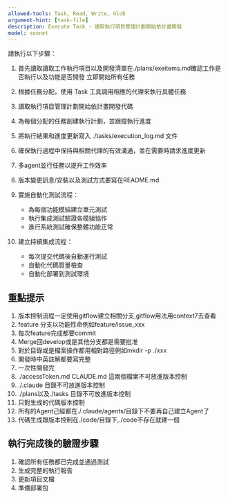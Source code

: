 ```yaml
---
allowed-tools: Task, Read, Write, Glob
argument-hint: [task-file]
description: Execute Task - 讀取執行項目管理計劃開始依計畫開發
model: sonnet
---
```


請執行以下步驟：

1. 首先讀取讀取工作執行項目以及開發清單在./plans/exeitems.md確認工作是否執行以及功能是否開發 立即開始所有任務



2. 根據任務分配，使用 Task 工具調用相應的代理來執行具體任務

3. 讀取執行項目管理計劃開始依計畫開發代碼

4. 為每個分配的任務創建執行計劃，並跟蹤執行進度

5. 將執行結果和進度更新寫入 ./tasks/execution_log.md 文件

6. 確保執行過程中保持與相關代理的有效溝通，並在需要時請求進度更新

7. 多agent並行任務以提升工作效率

8. 版本變更訊息/安裝以及測試方式要寫在README.md

9. 實施自動化測試流程：
    - 為每個功能模組建立單元測試
    - 執行集成測試驗證各模組協作
    - 進行系統測試確保整體功能正常

10. 建立持續集成流程：
    - 每次提交代碼後自動運行測試
    - 自動化代碼質量檢查
    - 自動化部署到測試環境

## 重點提示
1. 版本控制流程一定使用gitflow建立相關分支,gitflow用法用context7去查看
2. feature 分支以功能性命例如feature/issue_xxx
3. 每次feature完成都要commit
4. Merge回develop或是其他分支都是需要批准
5. 對於目錄或是檔案操作都用相對路徑例如mkdir -p ./xxx
6. 開發時中英註解都要寫完整
7. 一次性開發完
8. ./accessToken.md CLAUDE.md 這兩個檔案不可放進版本控制
9. ./.claude 目錄不可放進版本控制
10. ./plans以及./tasks 目錄不可放進版本控制
11. 只對生成的代碼版本控制
12. 所有的Agent己經都在./.claude/agents/目錄下不要再自己建立Agent了
13. 代碼生成跟版本控制在./code/目錄下,./code不存在就建一個

## 執行完成後的驗證步驟
1. 確認所有任務都已完成並通過測試
2. 生成完整的執行報告
3. 更新項目文檔
4. 準備部署包